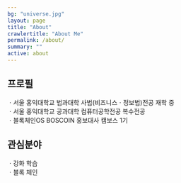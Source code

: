 ```yaml
---
bg: "universe.jpg"
layout: page
title: "About"
crawlertitle: "About Me"
permalink: /about/
summary: ""
active: about
---
```


## 프로필

  ㆍ서울 홍익대학교 법과대학 사법(비즈니스ㆍ정보법)전공 재학 중  
  ㆍ서울 홍익대학교 공과대학 컴퓨터공학전공 복수전공   
  ㆍ블록체인OS BOSCOIN 홍보대사 캠보스 1기    
  
## 관심분야

  ㆍ강화 학습  
  ㆍ블록 체인  
